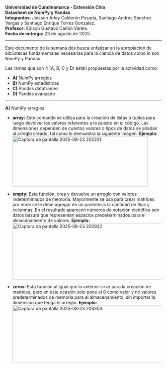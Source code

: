 **Universidad de Cundinamarca - Extensión Chía**  <br>
**Datasheet de NumPy y Pandas**  <br>
**Integrantes:** Jeisson Arley Calderón Posada, Santiago Andrés Sánchez Vargas y Santiago Enrique Torres Gonzalez.  <br>
**Profesor:** Edison Gustavo Cañón Varela.  <br>
**Fecha de entrega:** 23 de agosto de 2025.  

---  

Este documento de la semana dos busca enfatizar en la apropiacion de bibliotecas fundamentales necesarias para 
la ciencia de datos como lo son NumPy y Pandas.

Las ramas que son 4 (A, B, C y D) están propuestas por la actividad como:  
- **A)** NumPy arreglos
- **B)** NumPy estadisticas  
- **C)** Pandas dataframes  
- **D)** Pandas avanzado

---  
**A)** NumPy arreglos
- **array:** Este comando se utiliza para la creación de listas o tuplas para luego devolver los valores referentes a lo puesto en el código. Las dimensiones dependen de cuántos valores o tipos de datos se añadan al arreglo creado, tal como lo demuestra la siguiente imagen.
  **Ejemplo:**
  <img width="434" height="163" alt="Captura de pantalla 2025-08-23 202201" src="https://github.com/user-attachments/assets/9b3e6f60-2be7-40ce-b087-eac2529a7a5f" />

- **empty:** Esta función, crea y devuelve un arreglo con valores indeterminados de memoria. Mayormente se usa para crear matrices, por ende se le debe agregar en un paréntesis la cantidad de filas y columnas. En el resultado aparecen números de notación científica son datos basura que representan espacios predeterminados para el almacenamiento de valores.
  **Ejemplo:**
  <img width="763" height="182" alt="Captura de pantalla 2025-08-23 202922" src="https://github.com/user-attachments/assets/f5bdbc10-6adb-4c8c-988b-52dcce059c5f" />
  

- **zeros:** Esta función al igual que la anterior sirve para la creación de matrices, pero en esta ocasión solo pone el 0 como valor y no valores predeterminados de memoria para el almacenamiento, sin importar la dimensión que tenga el arreglo.
  **Ejemplo:**
  <img width="496" height="186" alt="Captura de pantalla 2025-08-23 203303" src="https://github.com/user-attachments/assets/61c9e3d8-6144-4cdf-b8c2-4fded7d48ec0" />

